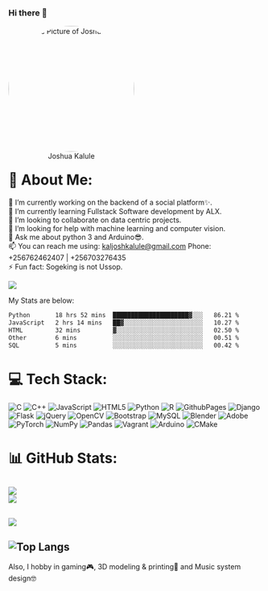 ### Hi there 👋

<p align="center" style="border-radius:50%;width:250px;height:250px">
    <img src="https://avatars.githubusercontent.com/u/119660313?v=4" alt="Profile Picture of Joshua Kalule" style="border-radius:50%;width:250px;height:250px" /><br>
    <span align="center">Joshua Kalule</span><br>
    <small align="center" font-size="15"></small>
</p>

# 💫 About Me:<br>
🔭 I’m currently working on the backend of a social platform✨.<br>🌱 I’m currently learning Fullstack Software development by ALX.<br>👯 I’m looking to collaborate on data centric projects.<br>🤔 I’m looking for help with machine learning and computer vision.<br>💬 Ask me about python 3 and Arduino😎.<br>📫 You can reach me using: <a href="mailto:kaljoshkalule@gmail.com?subject='Interest in your portfolio on GitHub'">kaljoshkalule@gmail.com</a> Phone: +256762462407 | +256703276435<br>⚡ Fun fact: Sogeking is not Ussop.<br>

[![](https://visitcount.itsvg.in/api?id=joshuakalule&icon=2&color=11)](https://visitcount.itsvg.in)

My Stats are below:
<!--START_SECTION:waka-->

```txt
Python       18 hrs 52 mins  █████████████████████▓░░░   86.21 %
JavaScript   2 hrs 14 mins   ██▓░░░░░░░░░░░░░░░░░░░░░░   10.27 %
HTML         32 mins         ▓░░░░░░░░░░░░░░░░░░░░░░░░   02.50 %
Other        6 mins          ░░░░░░░░░░░░░░░░░░░░░░░░░   00.51 %
SQL          5 mins          ░░░░░░░░░░░░░░░░░░░░░░░░░   00.42 %
```

<!--END_SECTION:waka-->

# 💻 Tech Stack:
![C](https://img.shields.io/badge/c-%2300599C.svg?style=plastic&logo=c&logoColor=white) ![C++](https://img.shields.io/badge/c++-%2300599C.svg?style=plastic&logo=c%2B%2B&logoColor=white) ![JavaScript](https://img.shields.io/badge/javascript-%23323330.svg?style=plastic&logo=javascript&logoColor=%23F7DF1E) ![HTML5](https://img.shields.io/badge/html5-%23E34F26.svg?style=plastic&logo=html5&logoColor=white) ![Python](https://img.shields.io/badge/python-3670A0?style=plastic&logo=python&logoColor=ffdd54) ![R](https://img.shields.io/badge/r-%23276DC3.svg?style=plastic&logo=r&logoColor=white) ![GithubPages](https://img.shields.io/badge/github%20pages-121013?style=plastic&logo=github&logoColor=white) ![Django](https://img.shields.io/badge/django-%23092E20.svg?style=plastic&logo=django&logoColor=white) ![Flask](https://img.shields.io/badge/flask-%23000.svg?style=plastic&logo=flask&logoColor=white) ![jQuery](https://img.shields.io/badge/jquery-%230769AD.svg?style=plastic&logo=jquery&logoColor=white) ![OpenCV](https://img.shields.io/badge/opencv-%23white.svg?style=plastic&logo=opencv&logoColor=white) ![Bootstrap](https://img.shields.io/badge/bootstrap-%238511FA.svg?style=plastic&logo=bootstrap&logoColor=white) ![MySQL](https://img.shields.io/badge/mysql-%2300000f.svg?style=plastic&logo=mysql&logoColor=white) ![Blender](https://img.shields.io/badge/blender-%23F5792A.svg?style=plastic&logo=blender&logoColor=white) ![Adobe](https://img.shields.io/badge/adobe-%23FF0000.svg?style=plastic&logo=adobe&logoColor=white) ![PyTorch](https://img.shields.io/badge/PyTorch-%23EE4C2C.svg?style=plastic&logo=PyTorch&logoColor=white) ![NumPy](https://img.shields.io/badge/numpy-%23013243.svg?style=plastic&logo=numpy&logoColor=white) ![Pandas](https://img.shields.io/badge/pandas-%23150458.svg?style=plastic&logo=pandas&logoColor=white) ![Vagrant](https://img.shields.io/badge/vagrant-%231563FF.svg?style=plastic&logo=vagrant&logoColor=white) ![Arduino](https://img.shields.io/badge/-Arduino-00979D?style=plastic&logo=Arduino&logoColor=white) ![CMake](https://img.shields.io/badge/CMake-%23008FBA.svg?style=plastic&logo=cmake&logoColor=white)

# 📊 GitHub Stats:
![](https://github-readme-stats.vercel.app/api?username=joshuakalule&theme=dracula&hide_border=false&include_all_commits=true&count_private=true)<br/>
![](https://github-readme-streak-stats.herokuapp.com/?user=joshuakalule&theme=dracula&hide_border=false)<br/>
---
![](https://github-profile-trophy.vercel.app/?username=joshuakalule&theme=dracula&no-frame=true&no-bg=false&margin-w=4)
---
![Top Langs](https://github-readme-stats.vercel.app/api/top-langs/?username=joshuakalule&theme=dracula&hide_border=false&include_all_commits=true&count_private=true)
---
Also, I hobby in gaming🎮, 3D modeling & printing🎨 and Music system design🤓 
